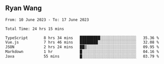 ## Ryan Wang

<!--START_SECTION:waka-->

```txt
From: 10 June 2023 - To: 17 June 2023

Total Time: 24 hrs 15 mins

TypeScript       8 hrs 34 mins   █████████░░░░░░░░░░░░░░░░   35.36 %
Vue.js           7 hrs 46 mins   ████████░░░░░░░░░░░░░░░░░   32.08 %
JSON             2 hrs 24 mins   ██▒░░░░░░░░░░░░░░░░░░░░░░   09.95 %
Markdown         1 hr            █░░░░░░░░░░░░░░░░░░░░░░░░   04.16 %
Java             55 mins         █░░░░░░░░░░░░░░░░░░░░░░░░   03.79 %
```

<!--END_SECTION:waka-->
